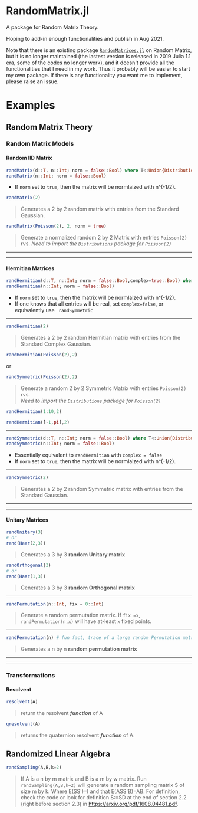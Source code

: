 # RandomMatrix.jl

A package for Random Matrix Theory.

Hoping to add-in enough functionalities and publish in Aug 2021.

Note that there is an existing package [`RandomMatrices.jl`](https://github.com/JuliaMath/RandomMatrices.jl) on Random Matrix, but it is no longer maintained (the lastest version is released in 2019 Julia 1.1 era, some of the codes no longer work), and it doesn't provide all the functionalities that I need in my work.  Thus it probably will be easier to start my own package.  If there is any functionality you want me to implement, please raise an issue.


# Examples

## Random Matrix Theory

### Random Matrix Models

#### Random IID Matrix

```julia
randMatrix(d::T, n::Int; norm = false::Bool) where T<:Union{Distribution{Univariate},DataType,AbstractArray, Tuple}
randMatrix(n::Int; norm = false::Bool)
```
- If `norm` set to `true`, then the matrix will be normlaized with n^(-1/2).  

```julia
randMatrix(2)
``` 
>Generates a 2 by 2 random matrix with entries from the Standard  Gaussian.
```julia
randMatrix(Poisson(2), 2, norm = true)
``` 

>Generate a normalized random 2 by 2  Matrix with entries  `Poisson(2)` rvs. 
>*Need to import the `Distributions` package for `Poisson(2)`*

***
***
#### Hermitian Matrices

```julia
randHermitian(d::T, n::Int; norm = false::Bool,complex=true::Bool) where T<:Union{Distribution{Univariate},DataType,AbstractArray, Tuple}
randHermitian(n::Int; norm = false::Bool)
```
- If `norm` set to `true`, then the matrix will be normlaized with n^(-1/2).  
- If one knows that all entries will be real, set `complex=false`,
    or equivalently use ` randSymmetric`
***
```julia
randHermitian(2)
``` 
>Generates a 2 by 2 random Hermitian matrix with entries from the Standard Complex Gaussian.

```julia
randHermitian(Poisson(2),2)
``` 
or
```julia
randSymmetric(Poisson(2),2)
```
>Generate a random 2 by 2 Symmetric Matrix with entries  `Poisson(2)` rvs.  
  *Need to import the `Distributions` package for `Poisson(2)`*
 ```julia
randHermitian(1:10,2)
``` 
 ```julia
randHermitian([-1,pi],2)
```
***
```julia
randSymmetric(d::T, n::Int; norm = false::Bool) where T<:Union{Distribution{Univariate},DataType,AbstractArray, Tuple}
randSymmetric(n::Int; norm = false::Bool)
```
- Essentially equivalent to `randHermitian` with `complex = false`
- If `norm` set to `true`, then the matrix will be normlaized with n^(-1/2).  
***
```julia
randSymmetric(2)
``` 
> Generates a 2 by 2 random Symmetric matrix with entries from the Standard Gaussian.
***
***
#### Unitary Matrices 
```julia
randUnitary(3)
# or
rand(Haar(2,3))
``` 
>Generates a 3 by 3 **random Unitary matrix** 
```julia
randOrthogonal(3)
# or
rand(Haar(1,3))
```
>Generates a 3 by 3 **random Orthogonal matrix**
***
```julia
randPermutation(n::Int, fix = 0::Int) 
```
>Generate a random permutation matrix.  If `fix =x`, 
>`randPermutation(n,x)` will have at-least `x` fixed points.
***
```julia
randPermutation(n) # fun fact, trace of a large random Permutation matrix is a Poisson(1) rv.
```
> Generates a  n by n **random permutation matrix**
***
***

### Transformations
#### Resolvent
```julia
resolvent(A)
```
>return the resolvent ***function*** of A
```julia
qresolvent(A)
```
>returns the quaternion resolvent ***function*** of A.
## Randomized Linear Algebra
 ```julia
 randSampling(A,B,k=2)
 ```  
>If A is a n by m matrix and B is a m by w matrix.  Run `randSampling(A,B,k=2)` will generate a random  sampling matrix S of size m by k. Where E(SS')=I and 
  that E(ASS'B)=AB.  For definition, check the code or look for definition S:=SD at the end of section 2.2 (right before section 2.3) in https://arxiv.org/pdf/1608.04481.pdf.
